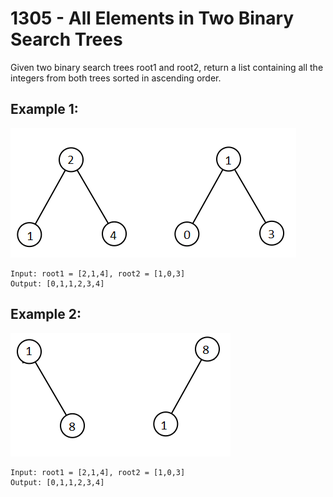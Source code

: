 # 1305 - All Elements in Two Binary Search Trees

Given two binary search trees root1 and root2, return a list containing all the integers from both trees sorted in ascending order.

## Example 1:
![alt text](imgs/1305_tree.png)
```
Input: root1 = [2,1,4], root2 = [1,0,3]
Output: [0,1,1,2,3,4]
```

## Example 2:
![alt text](imgs/1305_tree2.png)
```
Input: root1 = [2,1,4], root2 = [1,0,3]
Output: [0,1,1,2,3,4]
```